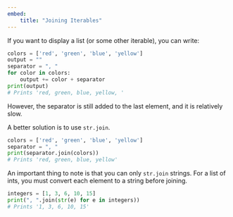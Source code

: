 ```yaml
---
embed:
    title: "Joining Iterables"
---
```

If you want to display a list (or some other iterable), you can write:
```py
colors = ['red', 'green', 'blue', 'yellow']
output = ""
separator = ", "
for color in colors:
    output += color + separator
print(output)
# Prints 'red, green, blue, yellow, '
```
However, the separator is still added to the last element, and it is relatively slow.

A better solution is to use `str.join`.
```py
colors = ['red', 'green', 'blue', 'yellow']
separator = ", "
print(separator.join(colors))
# Prints 'red, green, blue, yellow'
```
An important thing to note is that you can only `str.join` strings. For a list of ints,
you must convert each element to a string before joining.
```py
integers = [1, 3, 6, 10, 15]
print(", ".join(str(e) for e in integers))
# Prints '1, 3, 6, 10, 15'
```

